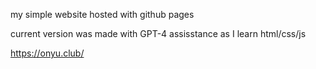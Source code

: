 my simple website hosted with github pages

current version was made with GPT-4 assisstance as I learn html/css/js

https://onyu.club/
